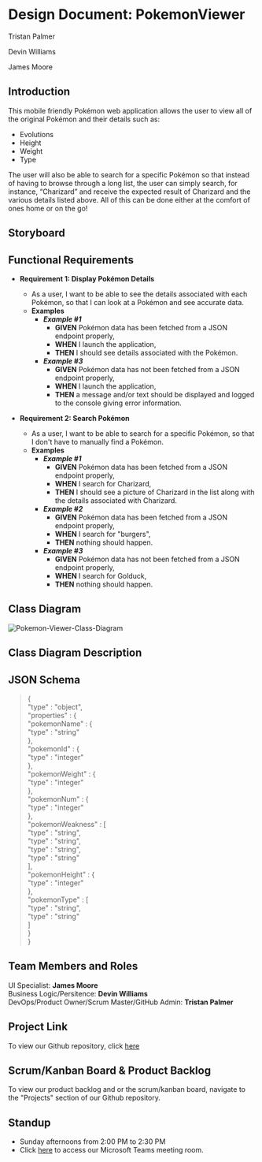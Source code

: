 # Design Document: PokemonViewer
Tristan Palmer

Devin Williams

James Moore

## Introduction

This mobile friendly Pokémon web application allows the user to view all of the original Pokémon and their details such as:
- Evolutions 
- Height 
- Weight 
- Type

The user will also be able to search for a specific Pokémon so that instead of having to browse through a long list, the user can simply search, for instance, “Charizard” and receive the expected result of Charizard and the various details listed above. All of this can be done either at the comfort of ones home or on the go!

## Storyboard

## Functional Requirements

- **Requirement 1: Display Pokémon Details**
  - As a user, I want to be able to see the details associated with each Pokémon, so that I can look at a Pokémon and see accurate data.
  - **Examples**
    - ***Example #1***
      - **GIVEN** Pokémon data has been fetched from a JSON endpoint properly, 
      - **WHEN** I launch the application, 
      - **THEN** I should see details associated with the Pokémon.
    - ***Example #3***
      - **GIVEN** Pokémon data has not been fetched from a JSON endpoint properly, 
      - **WHEN** I launch the application, 
      - **THEN** a message and/or text should be displayed and logged to the console giving error information.

- **Requirement 2: Search Pokémon**
  - As a user, I want to be able to search for a specific Pokémon, so that I don't have to manually find a Pokémon.
  - **Examples**
    - ***Example #1***
      - **GIVEN** Pokémon data has been fetched from a JSON endpoint properly, 
      - **WHEN** I search for Charizard, 
      - **THEN** I should see a picture of Charizard in the list along with the details associated with Charizard.
    - ***Example #2***
      - **GIVEN** Pokémon data has been fetched from a JSON endpoint properly, 
      - **WHEN** I search for "burgers", 
      - **THEN** nothing should happen.
    - ***Example #3***
      - **GIVEN** Pokémon data has not been fetched from a JSON endpoint properly, 
      - **WHEN** I search for Golduck, 
      - **THEN** nothing should happen. 
    
  
## Class Diagram
![Pokemon-Viewer-Class-Diagram](https://user-images.githubusercontent.com/38698098/92495217-a60d6080-f1c4-11ea-9616-00bf2377f71a.png)
## Class Diagram Description

## JSON Schema

>{  
>  "type" : "object",  
>   "properties" : {  
>    "pokemonName" : {  
>      "type" : "string"  
>    },  
>    "pokemonId" : {  
>      "type" : "integer"  
>    },  
>    "pokemonWeight" : {  
>      "type" : "integer"  
>    },  
>    "pokemonNum" : {  
>      "type" : "integer"  
>    },  
>    "pokemonWeakness" : [  
>      "type" : "string",  
>      "type" : "string",  
>      "type" : "string",  
>      "type" : "string"  
>    ],  
>    "pokemonHeight" : {  
>      "type" : "integer"  
>    },  
>    "pokemonType" : [  
>      "type" : "string",  
>      "type" : "string"  
>    ]  
>  }  
>}  

## Team Members and Roles

UI Specialist: **James Moore**  
Business Logic/Persitence: **Devin Williams**  
DevOps/Product Owner/Scrum Master/GitHub Admin: **Tristan Palmer**  

## Project Link

To view our Github repository, click [here](https://github.com/palmertt-uc/PokemonViewer)

## Scrum/Kanban Board & Product Backlog

To view our product backlog and or the scrum/kanban board, navigate to the "Projects" section of our Github repository.

## Standup

- Sunday afternoons from 2:00 PM to 2:30 PM
- Click [here](https://teams.microsoft.com/l/meetup-join/19%3ameeting_YjJlYjA2YWEtMTY5NS00MTlhLWE5ZjYtNzZmNGE2YTE4ODJj%40thread.v2/0?context=%7b%22Tid%22%3a%22f5222e6c-5fc6-48eb-8f03-73db18203b63%22%2c%22Oid%22%3a%22f3fcca4c-d338-4a57-b92c-8f9d0d544b27%22%7d) to access our Microsoft Teams meeting room.
